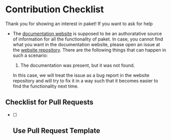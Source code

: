 <!---------------------------------------------------------------------------->
<!-- SPDX-License-Identifier: "Apache-2.0 OR MIT"                           -->
<!-- Copyright (C) 2020, Jayesh Badwaik <jayesh@badwaik.in>                 -->
<!---------------------------------------------------------------------------->
# Contribution Checklist

Thank you for showing an interest in paket! If you want to ask for help

- The [documentation website](https://orgpaket.github.io) is supposed to be
  an authoratative source of information for all the functionality of paket.
  In case, you cannot find what you want in the documentation website, please
  open an issue at the [website
  repository](https://github.com/orgpaket/orgpaket.github.io.git).
  There are the following things that can happen in such a scenario:

  1. The documentation was present, but it was not found.

    In this case, we will treat the issue as a bug report in the website
    repository and will try to fix it in a way such that it becomes easier to
    find the functionality next time.




## Checklist for Pull Requests

-  [ ] Use Pull Request Template
  -
